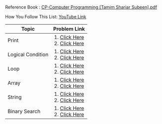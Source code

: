 Reference Book : [CP-Computer Programming [Tamim Shariar Subeen].pdf](https://docs.google.com/file/d/0B2ntYqCgNmgJakVVUDVHR005ZTQ/edit?resourcekey=0-qCavR3wlTDFQ4JLBWrCBbw)

How You Follow This List:   [YouTube Link]()

| Topic            | Problem Link       |
| ---------------- |:---------------------:|
| Print            | 1. [Click Here]()<br>2. [Click Here]() |
| Logical Condition  | 1. [Click Here]()<br>2. [Click Here]() |
| Loop             | 1. [Click Here]()<br>2. [Click Here]() |
| Array            | 1. [Click Here]()<br>2. [Click Here]() |
| String           | 1. [Click Here]()<br>2. [Click Here]() |
| Binary Search    | 1. [Click Here]()<br>2. [Click Here]() |

